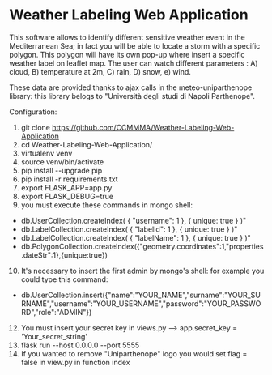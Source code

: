 # Weather Labeling Web Application

This software allows to identify different sensitive weather event in the Mediterranean Sea; in fact you will be able to locate a storm with a specific polygon. This polygon will have its own pop-up where insert a specific weather label on leaflet map. 
The user can watch different parameters :
A) cloud,
B) temperature at 2m,
C) rain,
D) snow,
e) wind.

These data are provided thanks to ajax calls in the meteo-uniparthenope library: this library belogs to "Università degli studi di Napoli Parthenope".

Configuration:

1. git clone https://github.com/CCMMMA/Weather-Labeling-Web-Application
2. cd Weather-Labeling-Web-Application/
3. virtualenv venv
4. source venv/bin/activate
5. pip install --upgrade pip
6. pip install -r requirements.txt
7. export FLASK_APP=app.py
8. export FLASK_DEBUG=true
11. you must execute these commands in mongo shell:

- db.UserCollection.createIndex( { "username": 1 }, { unique: true } )"
- db.LabelCollection.createIndex( { "labelId": 1 }, { unique: true } )"
- db.LabelCollection.createIndex( { "labelName": 1 }, { unique: true } )"
- db.PolygonCollection.createIndex({"geometry.coordinates":1,"properties.dateStr":1},{unique:true})

10. It's necessary to insert the first admin by mongo's shell:
for example you could type this command:

- db.UserCollection.insert({"name":"YOUR_NAME","surname":"YOUR_SURNAME","username":"YOUR_USERNAME","password":"YOUR_PASSWORD","role":"ADMIN"})

12. You must insert your secret key in views.py --> app.secret_key = 'Your_secret_string' 
13. flask run --host 0.0.0.0  --port 5555
14. If you wanted to remove "Uniparthenope" logo you would set flag = false in view.py in function index
